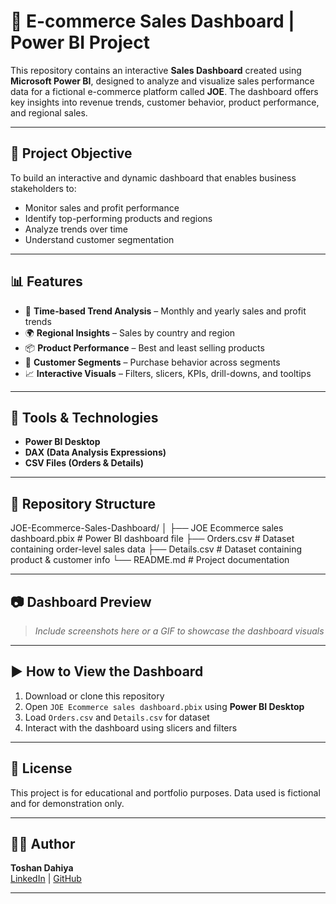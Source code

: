 # 🛒 E-commerce Sales Dashboard | Power BI Project

This repository contains an interactive **Sales Dashboard** created using **Microsoft Power BI**, designed to analyze and visualize sales performance data for a fictional e-commerce platform called **JOE**. The dashboard offers key insights into revenue trends, customer behavior, product performance, and regional sales.

---

## 📌 Project Objective

To build an interactive and dynamic dashboard that enables business stakeholders to:
- Monitor sales and profit performance
- Identify top-performing products and regions
- Analyze trends over time
- Understand customer segmentation

---

## 📊 Features

- 📅 **Time-based Trend Analysis** – Monthly and yearly sales and profit trends  
- 🌍 **Regional Insights** – Sales by country and region  
- 📦 **Product Performance** – Best and least selling products  
- 👤 **Customer Segments** – Purchase behavior across segments  
- 📈 **Interactive Visuals** – Filters, slicers, KPIs, drill-downs, and tooltips

---

## 🧰 Tools & Technologies

- **Power BI Desktop**
- **DAX (Data Analysis Expressions)**
- **CSV Files (Orders & Details)**

---

## 📁 Repository Structure

JOE-Ecommerce-Sales-Dashboard/
│
├── JOE Ecommerce sales dashboard.pbix # Power BI dashboard file
├── Orders.csv # Dataset containing order-level sales data
├── Details.csv # Dataset containing product & customer info
└── README.md # Project documentation


---

## 📷 Dashboard Preview

> *Include screenshots here or a GIF to showcase the dashboard visuals*

---

## ▶️ How to View the Dashboard

1. Download or clone this repository
2. Open `JOE Ecommerce sales dashboard.pbix` using **Power BI Desktop**
3. Load `Orders.csv` and `Details.csv` for dataset
4. Interact with the dashboard using slicers and filters

---

## 📌 License

This project is for educational and portfolio purposes. Data used is fictional and for demonstration only.

---

## 🙋‍♂️ Author

**Toshan Dahiya**  
[LinkedIn](https://www.linkedin.com/in/toshan-dahiya-3b3286202/) | [GitHub](https://github.com/ToshanDahiya)

---

